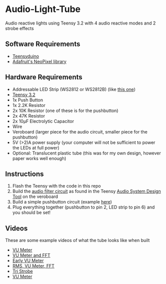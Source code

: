 # Audio-Light-Tube
Audio reactive lights using Teensy 3.2 with 4 audio reactive modes and 2 strobe effects

## Software Requirements

* [Teensyduino](https://www.pjrc.com/teensy/td_download.html)
* [Adafruit's NeoPixel library](https://github.com/adafruit/Adafruit_NeoPixel)

## Hardware Requirements

* Addressable LED Strip (WS2812 or WS2812B) (like [this one](http://www.banggood.com/5M-WS2812B-5050-RGB-Waterproof-IP67-150-LED-Strip-Light-Dream-Color-Changing-Individual-Addressable-DC-5V-p-998626.html))
* [Teensy 3.2](https://www.pjrc.com/store/teensy32.html)
* 1x Push Button
* 1x 2.2K Resistor
* 2x 10K Resistor (one of these is for the pushbutton)
* 2x 47K Resistor
* 2x 10µF Electrolytic Capacitor
* Wire
* Veroboard (larger piece for the audio circuit, smaller piece for the pushbutton)
* 5V (>2)A power supply (your computer will not be sufficient to power the LEDs at full power)
* Optional: Translucent plastic tube (this was for my own design, however paper works well enough)

## Instructions

1. Flash the Teensy with the code in this repo
2. Build the [audio filter circuit](http://www.pjrc.com/teensy/gui/img/adccircuit.png) as found in the Teensy [Audio System Design Tool](http://www.pjrc.com/teensy/gui/?info=AudioInputAnalog) on the veroboard
3. Build a simple pushbutton circuit (example [here](https://www.arduino.cc/en/Tutorial/Button))
4. Plug everything together (pushbutton to pin 2, LED strip to pin 6) and you should be set!

## Videos

These are some example videos of what the tube looks like when built

* [VU Meter](https://www.instagram.com/p/BDy3RBps9bD/)
* [VU Meter and FFT](https://www.instagram.com/p/BBLUfYAs9ZM/)
* [Early VU Meter](https://www.instagram.com/p/BBDU6mtM9UL/)
* [RMS, VU Meter, FFT](https://www.instagram.com/p/BBDl6d-s9XM/)
* [Tri Strobe](https://www.instagram.com/p/BBERNn-M9RZ/)
* [VU Meter](https://www.instagram.com/p/BBFpUmjs9Re/)
